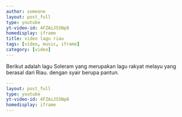 ```yaml
---
author: someone
layout: post_full
type: youtube
yt-video-id: 4FZAiJSSNp8
homedisplay: iframe
title: video lagu riau
tags: [video, music, iframe]
category: [video]
---
```

Berikut adalah lagu Soleram yang merupakan lagu rakyat melayu yang berasal dari Riau.
dengan syair berupa pantun.

```yml
---
layout: post_full
type: youtube
yt-video-id: 4FZAiJSSNp8
homedisplay: iframe
---
```